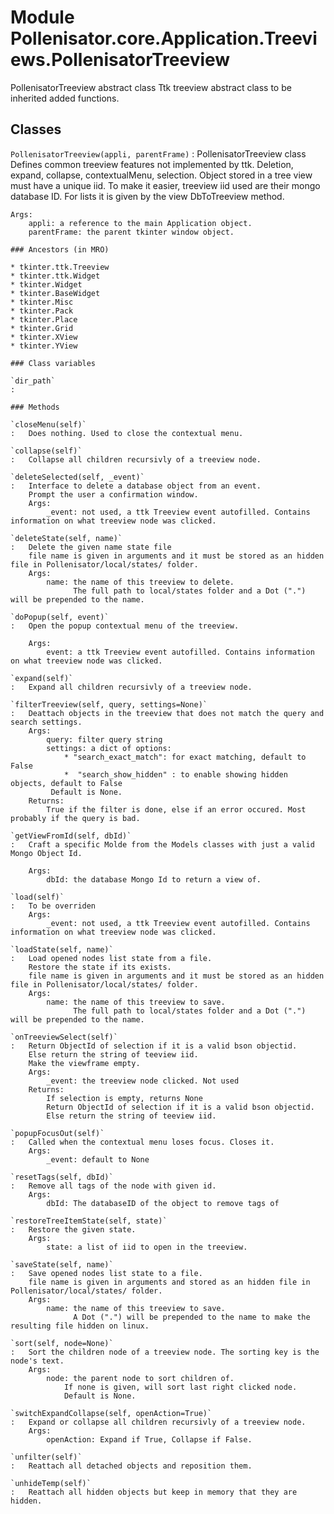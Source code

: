 Module Pollenisator.core.Application.Treeviews.PollenisatorTreeview
===================================================================
PollenisatorTreeview abstract class
Ttk treeview abstract class to be inherited added functions.

Classes
-------

`PollenisatorTreeview(appli, parentFrame)`
:   PollenisatorTreeview class
    Defines common treeview features not implemented by ttk.
    Deletion, expand, collapse, contextualMenu, selection.
    Object stored in a tree view must have a unique iid.
    To make it easier, treeview iid used are their mongo database ID.
    For lists it is given by the view DbToTreeview method.
    
    Args:
        appli: a reference to the main Application object.
        parentFrame: the parent tkinter window object.

    ### Ancestors (in MRO)

    * tkinter.ttk.Treeview
    * tkinter.ttk.Widget
    * tkinter.Widget
    * tkinter.BaseWidget
    * tkinter.Misc
    * tkinter.Pack
    * tkinter.Place
    * tkinter.Grid
    * tkinter.XView
    * tkinter.YView

    ### Class variables

    `dir_path`
    :

    ### Methods

    `closeMenu(self)`
    :   Does nothing. Used to close the contextual menu.

    `collapse(self)`
    :   Collapse all children recursivly of a treeview node.

    `deleteSelected(self, _event)`
    :   Interface to delete a database object from an event.
        Prompt the user a confirmation window.
        Args:
            _event: not used, a ttk Treeview event autofilled. Contains information on what treeview node was clicked.

    `deleteState(self, name)`
    :   Delete the given name state file
        file name is given in arguments and it must be stored as an hidden file in Pollenisator/local/states/ folder.
        Args:
            name: the name of this treeview to delete.
                  The full path to local/states folder and a Dot (".") will be prepended to the name.

    `doPopup(self, event)`
    :   Open the popup contextual menu of the treeview.
        
        Args:
            event: a ttk Treeview event autofilled. Contains information on what treeview node was clicked.

    `expand(self)`
    :   Expand all children recursivly of a treeview node.

    `filterTreeview(self, query, settings=None)`
    :   Deattach objects in the treeview that does not match the query and search settings.
        Args:
            query: filter query string
            settings: a dict of options:
                * "search_exact_match": for exact matching, default to False
                *  "search_show_hidden" : to enable showing hidden objects, default to False
             Default is None.
        Returns:
            True if the filter is done, else if an error occured. Most probably if the query is bad.

    `getViewFromId(self, dbId)`
    :   Craft a specific Molde from the Models classes with just a valid Mongo Object Id.
        
        Args:
            dbId: the database Mongo Id to return a view of.

    `load(self)`
    :   To be overriden
        Args:
            _event: not used, a ttk Treeview event autofilled. Contains information on what treeview node was clicked.

    `loadState(self, name)`
    :   Load opened nodes list state from a file.
        Restore the state if its exists.
        file name is given in arguments and it must be stored as an hidden file in Pollenisator/local/states/ folder.
        Args:
            name: the name of this treeview to save.
                  The full path to local/states folder and a Dot (".") will be prepended to the name.

    `onTreeviewSelect(self)`
    :   Return ObjectId of selection if it is a valid bson objectid.
        Else return the string of teeview iid.
        Make the viewframe empty.
        Args:
            _event: the treeview node clicked. Not used
        Returns:
            If selection is empty, returns None
            Return ObjectId of selection if it is a valid bson objectid.
            Else return the string of teeview iid.

    `popupFocusOut(self)`
    :   Called when the contextual menu loses focus. Closes it.
        Args:
            _event: default to None

    `resetTags(self, dbId)`
    :   Remove all tags of the node with given id.
        Args:
            dbId: The databaseID of the object to remove tags of

    `restoreTreeItemState(self, state)`
    :   Restore the given state.
        Args:
            state: a list of iid to open in the treeview.

    `saveState(self, name)`
    :   Save opened nodes list state to a file.
        file name is given in arguments and stored as an hidden file in Pollenisator/local/states/ folder.
        Args:
            name: the name of this treeview to save.
                  A Dot (".") will be prepended to the name to make the resulting file hidden on linux.

    `sort(self, node=None)`
    :   Sort the children node of a treeview node. The sorting key is the node's text.
        Args:
            node: the parent node to sort children of. 
                If none is given, will sort last right clicked node.
                Default is None.

    `switchExpandCollapse(self, openAction=True)`
    :   Expand or collapse all children recursivly of a treeview node.
        Args:
            openAction: Expand if True, Collapse if False.

    `unfilter(self)`
    :   Reattach all detached objects and reposition them.

    `unhideTemp(self)`
    :   Reattach all hidden objects but keep in memory that they are hidden.